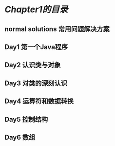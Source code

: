 # ***Chapter1的目录***

## normal solutions 常用问题解决方案

## Day1 第一个Java程序

## Day2 认识类与对象

## Day3 对类的深刻认识

## Day4 运算符和数据转换

## Day5 控制结构

## Day6 数组
